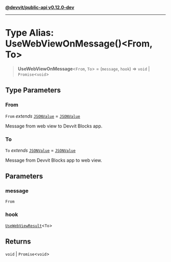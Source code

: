 [**@devvit/public-api v0.12.0-dev**](../README.md)

---

# Type Alias: UseWebViewOnMessage()\<From, To\>

> **UseWebViewOnMessage**\<`From`, `To`\> = (`message`, `hook`) => `void` \| `Promise`\<`void`\>

## Type Parameters

### From

`From` _extends_ [`JSONValue`](JSONValue.md) = [`JSONValue`](JSONValue.md)

Message from web view to Devvit Blocks app.

### To

`To` _extends_ [`JSONValue`](JSONValue.md) = [`JSONValue`](JSONValue.md)

Message from Devvit Blocks app to web view.

## Parameters

### message

`From`

### hook

[`UseWebViewResult`](UseWebViewResult.md)\<`To`\>

## Returns

`void` \| `Promise`\<`void`\>
